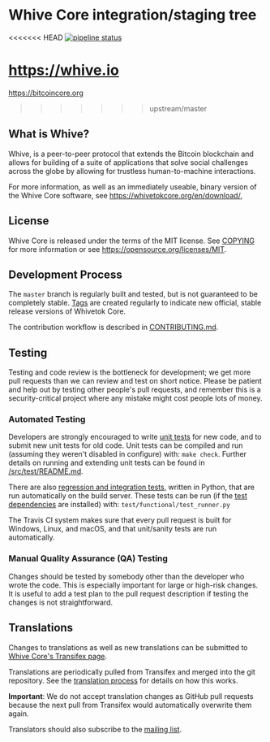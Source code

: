 Whive Core integration/staging tree
=====================================

<<<<<<< HEAD
[![pipeline status](http://192.168.0.39/xyephy/whive/badges/master/pipeline.svg)](http://192.168.0.39/xyephy/whive/commits/master)

https://whive.io
=======
https://bitcoincore.org
>>>>>>> upstream/master

What is Whive?
----------------

Whive, is a peer-to-peer protocol that extends the Bitcoin blockchain and allows for building of a suite of applications that solve social challenges across the globe by allowing for trustless human-to-machine interactions.

For more information, as well as an immediately useable, binary version of
the Whive Core software, see https://whivetokcore.org/en/download/, 

License
-------

Whive Core is released under the terms of the MIT license. See [COPYING](COPYING) for more
information or see https://opensource.org/licenses/MIT.

Development Process
-------------------

The `master` branch is regularly built and tested, but is not guaranteed to be
completely stable. [Tags](https://github.com/whivecom/whive/tags) are created
regularly to indicate new official, stable release versions of Whivetok Core.

The contribution workflow is described in [CONTRIBUTING.md](CONTRIBUTING.md).

Testing
-------

Testing and code review is the bottleneck for development; we get more pull
requests than we can review and test on short notice. Please be patient and help out by testing
other people's pull requests, and remember this is a security-critical project where any mistake might cost people
lots of money.

### Automated Testing

Developers are strongly encouraged to write [unit tests](src/test/README.md) for new code, and to
submit new unit tests for old code. Unit tests can be compiled and run
(assuming they weren't disabled in configure) with: `make check`. Further details on running
and extending unit tests can be found in [/src/test/README.md](/src/test/README.md).

There are also [regression and integration tests](/test), written
in Python, that are run automatically on the build server.
These tests can be run (if the [test dependencies](/test) are installed) with: `test/functional/test_runner.py`

The Travis CI system makes sure that every pull request is built for Windows, Linux, and macOS, and that unit/sanity tests are run automatically.

### Manual Quality Assurance (QA) Testing

Changes should be tested by somebody other than the developer who wrote the
code. This is especially important for large or high-risk changes. It is useful
to add a test plan to the pull request description if testing the changes is
not straightforward.

Translations
------------

Changes to translations as well as new translations can be submitted to
[Whive Core's Transifex page](https://www.transifex.com/projects/p/whivetok/).

Translations are periodically pulled from Transifex and merged into the git repository. See the
[translation process](doc/translation_process.md) for details on how this works.

**Important**: We do not accept translation changes as GitHub pull requests because the next
pull from Transifex would automatically overwrite them again.

Translators should also subscribe to the [mailing list](https://groups.google.com/forum/#!forum/whivetok-translators).

